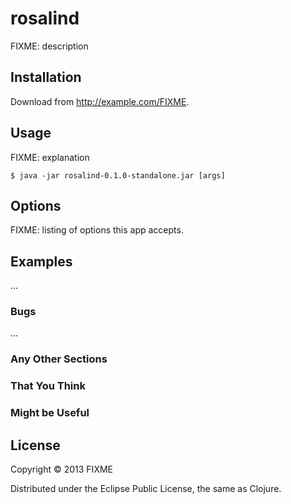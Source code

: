 # rosalind

FIXME: description

## Installation

Download from http://example.com/FIXME.

## Usage

FIXME: explanation

    $ java -jar rosalind-0.1.0-standalone.jar [args]

## Options

FIXME: listing of options this app accepts.

## Examples

...

### Bugs

...

### Any Other Sections
### That You Think
### Might be Useful

## License

Copyright © 2013 FIXME

Distributed under the Eclipse Public License, the same as Clojure.
